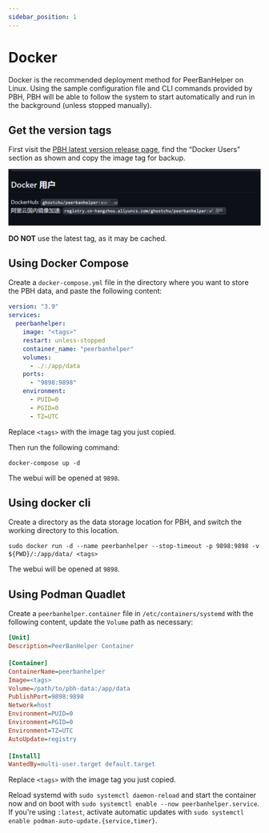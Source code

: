 ```yaml
---
sidebar_position: 1
---
```


# Docker

Docker is the recommended deployment method for PeerBanHelper on Linux. Using the sample configuration file and CLI commands provided by PBH, PBH will be able to follow the system to start automatically and run in the background (unless stopped manually).

## Get the version tags

First visit the [PBH latest version release page](https://github.com/PBH-BTN/PeerBanHelper/releases/latest), find the “Docker Users” section as shown and copy the image tag for backup.

![image-tag](./assets/docker-tag.png)

**DO NOT** use the latest tag, as it may be cached.

## Using Docker Compose

Create a `docker-compose.yml` file in the directory where you want to store the PBH data, and paste the following content:

```yaml
version: "3.9"
services:
  peerbanhelper:
    image: "<tags>"
    restart: unless-stopped
    container_name: "peerbanhelper"
    volumes:
      - ./:/app/data
    ports:
      - "9898:9898"
    environment:
      - PUID=0
      - PGID=0
      - TZ=UTC
```

Replace `<tags>` with the image tag you just copied.

Then run the following command:

```shell
docker-compose up -d
```
The webui will be opened at `9898`.

## Using docker cli

Create a directory as the data storage location for PBH, and switch the working directory to this location.
```shell
sudo docker run -d --name peerbanhelper --stop-timeout -p 9898:9898 -v ${PWD}/:/app/data/ <tags>
```
The webui will be opened at `9898`.

## Using Podman Quadlet
Create a `peerbanhelper.container` file in `/etc/containers/systemd` with the following content, update the `Volume` path as necessary:
```ini
[Unit]
Description=PeerBanHelper Container

[Container]
ContainerName=peerbanhelper
Image=<tags>
Volume=/path/to/pbh-data:/app/data
PublishPort=9898:9898
Network=host
Environment=PUID=0
Environment=PGID=0
Environment=TZ=UTC
AutoUpdate=registry

[Install]
WantedBy=multi-user.target default.target
```

Replace `<tags>` with the image tag you just copied.

Reload systemd with `sudo systemctl daemon-reload` and start the container now and on boot with `sudo systemctl enable --now peerbanhelper.service`. If you're using `:latest`, activate automatic updates with `sudo systemctl enable podman-auto-update.{service,timer}`.

